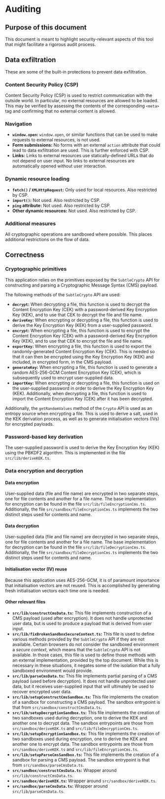 # Auditing

## Purpose of this document

This document is meant to highlight security-relevant aspects of this tool that
might facilitate a rigorous audit process.

## Data exfiltration

These are some of the built-in protections to prevent data exfiltration.

### Content Security Policy (CSP)

Content Security Policy (CSP) is used to restrict communication with the outside
world. In particular, no external resources are allowed to be loaded. This may
be verified by assessing the contents of the corresponding `<meta>` tag and
confirming that no external content is allowed.

### Navigation

-   **`window.open`:** `window.open`, or similar functions that can be used to
    make requests to external resources, is not used.
-   **Form submissions:** No forms with an external `action` attribute that
    could lead to data exfiltration are used. This is further enforced with CSP.
-   **Links:** Links to external resources use statically-defined URLs that do
    not depend on user input. No links to external resources are
    automatically opened without user interaction.

### Dynamic resource loading

-   **`fetch()` / `XMLHttpRequest`:** Only used for local resources. Also
    restricted by CSP.
-   **`import()`:** Not used. Also restricted by CSP.
-   **`ping` attribute:** Not used. Also restricted by CSP.
-   **Other dynamic resources:** Not used. Also restricted by CSP.

### Additional measures

All cryptographic operations are sandboxed where possible. This places
additional restrictions on the flow of data.

## Correctness

### Cryptographic primitives

This application relies on the primitives exposed by the `SubtleCrypto` API for
constructing and parsing a Cryptographic Message Syntax (CMS) payload.

The following methods of the `SubtleCrypto` API are used:

-   **`decrypt`:** When decrypting a file, this function is used to decrypt the
    Content Encryption Key (CEK) with a password-derived Key Encryption Key (KEK),
    and to use that CEK to decrypt the file and file name.
-   **`deriveKey`:** When encrypting or decrypting a file, this function is used
    to derive the Key Encryption Key (KEK) from a user-supplied password.
-   **`encrypt`:** When encrypting a file, this function is used to encrypt the
    Content Encryption Key (CEK) with a password-derived Key Encryption Key (KEK),
    and to use that CEK to encrypt the file and file name.
-   **`exportKey`:** When encrypting a file, this function is used to export the
    randomly-generated Content Encryption Key (CEK). This is needed so that it can
    then be encrypted using the Key Encryption Key (KEK) and included, in
    encrypted form, in the CMS payload.
-   **`generateKey`:** When encrypting a file, this function is used to generate
    a random AES-256-GCM Content Encryption Key (CEK), which is subsequently used
    to encrypt user-supplied data.
-   **`importKey`:** When encrypting or decrypting a file, this function is used
    on the user-supplied password in order to derive the Key Encryption Key (KEK).
    Additionally, when decrypting a file, this function is used to import the
    Content Encryption Key (CEK) after it has been decrypted.

Additionally, the `getRandomValues` method of the `Crypto` API is used as an
entropy source when encrypting a file. This is used to derive a salt, used in
the KEK derivation process, as well as to generate initialisation vectors (IVs)
for encrypted payloads.

### Password-based key derivation

The user-supplied password is used to derive the Key Encryption Key (KEK) using
the PBKDF2 algorithm. This is implemented in the file `src/lib/deriveKEK.ts`.

### Data encryption and decryption

#### Data encryption

User-supplied data (file and file name) are encrypted in two separate steps, one
for file contents and another for a file name. The base implementation for
encryption can be found in the file `src/lib/fileEncryptionCms.ts`. Additionally,
the file `src/sandbox/fileEncryptionCms.ts` implements the two distinct steps
used for contents and name.

#### Data decryption

User-supplied data (file and file name) are decrypted in two separate steps, one
for file contents and another for a file name. The base implementation for
decryption can be found in the file `src/lib/fileDecryptionCms.ts`. Additionally,
the file `src/sandbox/fileDecryptionCms.ts` implements the two distinct steps
used for contents and name.

#### Initialisation vector (IV) reuse

Because this application uses AES-256-GCM, it is of paramount importance that
initialisation vectors are not reused. This is accomplished by generating fresh
initialisation vectors each time one is needed.

#### Other relevant files

-   **`src/lib/constructCmsData.ts`:** This file implements construction of a
    CMS payload (used after encryption). It does not handle unprotected user data,
    but is used to produce a payload that is derived from user input.
-   **`src/lib/fixBrokenSandboxSecureContext.ts`:** This file is used to define
    various methods provided by the `SubtleCrypto` API if they are not available.
    Certain browsers do not consider the sandboxed environment a _secure context_,
    which means that the `SubtleCrypto` API is not available. In those cases, this
    file is used to define those methods with an external implementation, provided
    by the top document. While this is necessary in these situations, it negates
    some of the isolation that a fully sandboxed environment would provide.
-   **`src/lib/parseCmsData.ts`:** This file implements partial parsing of a CMS
    payload (used before decryption). It does not handle unprotected user data,
    but it receives user-supplied input that will ultimately be used to recover
    encrypted user data.
-   **`src/lib/setupConstructCmsSandbox.ts`:** This file implements the creation
    of a sandbox for constructing a CMS payload. The sandbox entrypoint is that
    from `src/sandbox/constructCmsData.ts`.
-   **`src/lib/setupDecryptionSandbox.ts`:** This file implements the creation of
    two sandboxes used during decryption, one to derive the KEK and another one to
    decrypt data. The sandbox entrypoints are those from
    `src/sandbox/deriveKEK.ts` and `src/lib/fileDecryptionCms.ts`.
-   **`src/lib/setupEncryptionSandbox.ts`:** This file implements the creation of
    two sandboxes used during encryption, one to derive the KEK and another one to
    encrypt data. The sandbox entrypoints are those from
    `src/sandbox/deriveKEK.ts` and `src/lib/fileEncryptionCms.ts`.
-   **`src/lib/setupParseCmsSandbox.ts`:** This file implements the creation
    of a sandbox for parsing a CMS payload. The sandbox entrypoint is that
    from `src/sandbox/parseCmsData.ts`.
-   **`src/sandbox/constructCmsData.ts`:** Wrapper around
    `src/lib/constructCmsData.ts`.
-   **`src/sandbox/deriveKEK.ts`:** Wrapper around `src/sandbox/deriveKEK.ts`.
-   **`src/sandbox/parseCmsData.ts`:** Wrapper around `src/lib/parseCmsData.ts`.
